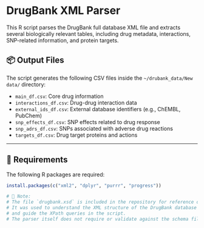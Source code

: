 # DrugBank XML Parser

This R script parses the DrugBank full database XML file and extracts several biologically relevant tables, including drug metadata, interactions, SNP-related information, and protein targets.

## 📦 Output Files

The script generates the following CSV files inside the `~/drubank_data/New data/` directory:

- `main_df.csv`: Core drug information  
- `interactions_df.csv`: Drug-drug interaction data  
- `external_ids_df.csv`: External database identifiers (e.g., ChEMBL, PubChem)  
- `snp_effects_df.csv`: SNP effects related to drug response  
- `snp_adrs_df.csv`: SNPs associated with adverse drug reactions  
- `targets_df.csv`: Drug target proteins and actions  

---

## 🧪 Requirements

The following R packages are required:

```r
install.packages(c("xml2", "dplyr", "purrr", "progress"))

# 📝 Note:
# The file `drugbank.xsd` is included in the repository for reference only.
# It was used to understand the XML structure of the DrugBank database
# and guide the XPath queries in the script.
# The parser itself does not require or validate against the schema file.
